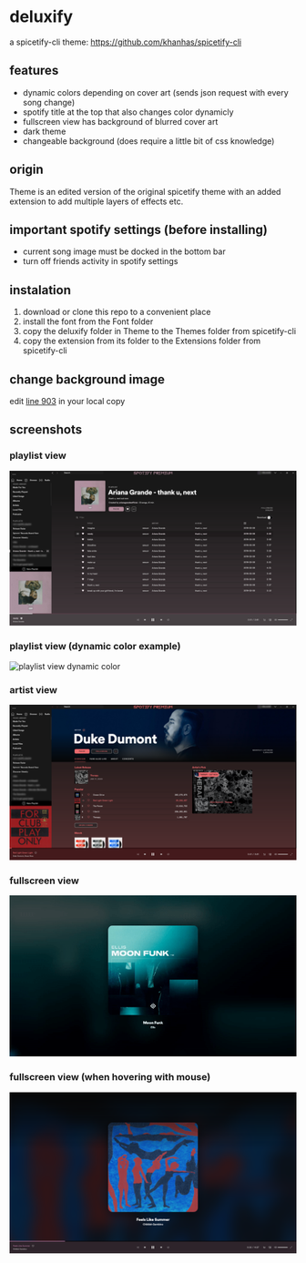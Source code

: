 # deluxify
a spicetify-cli theme: https://github.com/khanhas/spicetify-cli

## features

- dynamic colors depending on cover art (sends json request with every song change)
- spotify title at the top that also changes color dynamicly
- fullscreen view has background of blurred cover art
- dark theme
- changeable background (does require a little bit of css knowledge)

## origin

Theme is an edited version of the original spicetify theme with an added extension to add multiple layers of effects etc.

## important spotify settings (before installing)

- current song image must be docked in the bottom bar
- turn off friends activity in spotify settings

## instalation

1. download or clone this repo to a convenient place
2. install the font from the Font folder
3. copy the deluxify folder in Theme to the Themes folder from spicetify-cli
4. copy the extension from its folder to the Extensions folder from spicetify-cli

## change background image

edit [line 903](https://github.com/DELUUXE/deluxify/blob/master/Theme/deluxify/user.css#L903) in your local copy

## screenshots

### playlist view

![playlist view](/screenshots/deluxify-screenshot-playlist.png?raw=true)

### playlist view (dynamic color example)

![playlist view dynamic color](/screenshots/deluxify-screenshot-playlist-dyncolor.gif?raw=true)

### artist view

![artist view](/screenshots/deluxify-screenshot-artist.png?raw=true)

### fullscreen view

![fullscreen view](/screenshots/deluxify-screenshot-fullscreen.gif?raw=true)

### fullscreen view (when hovering with mouse)

![fullscreen-hover view](/screenshots/deluxify-screenshot-fullscreen-hover.png?raw=true)